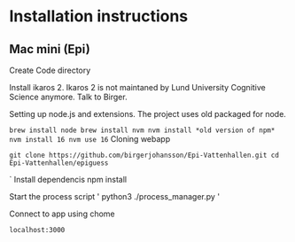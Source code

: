 # Installation instructions

## Mac mini (Epi)

Create Code directory

Install ikaros 2. Ikaros 2 is not maintaned by Lund University Cognitive Science anymore. Talk to Birger.


Setting up node.js and extensions. The project uses old packaged for node. 

`
brew install node
brew install nvm
nvm install *old version of npm* 
nvm install 16
nvm use 16
`
Cloning webapp

`
git clone https://github.com/birgerjohansson/Epi-Vattenhallen.git
cd Epi-Vattenhallen/epiguess
`

`
Install dependencis 
npm install

Start the process script
'
python3 ./process_manager.py
'

Connect to app using chome 

`
localhost:3000
`

